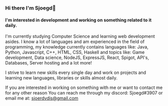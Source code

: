 ### Hi there I'm Sjoegd👋
#### I'm interested in development and working on something related to it daily.

 I'm currently studying Computer Science and learning web development asides.
 I know a lot of languages and am experienced in the field of programming, my knowledge currently
 contains languages like: Java, Python, Javascript, C++, HTML, CSS, Haskell and topics like: 
 Game development, Data science, NodeJS, ExpressJS, React, Spigot, API's, Databases, Server hosting and a lot more!

 I strive to learn new skills every single day and work on
 projects and learning new languages, libraries or skills almost daily.

 If you are interested in working on something with me or want to contact me for any other reason
 You can reach me through my discord: Sjoegd#3907 or email me at: sjoerdvdis@gmail.com
